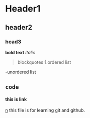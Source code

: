 # Header1
## header2
### head3

**bold text**
*italic*
> blockquotes
1.ordered list

-unordered list

`code`
---

#### this is link
[n](www.google.com)
this file is for learning git and github.
